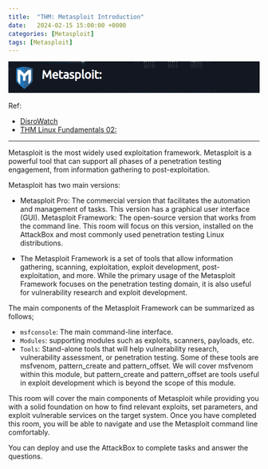 ```yaml
---
title:  "THM: Metasploit Introduction"
date:   2024-02-15 15:00:00 +0000
categories: [Metasploit]
tags: [Metasploit]
---
```


![image](/assets/img/Metasploit.png)

Ref: 
- [DisroWatch](https://distrowatch.com/dwres.php?resource=major "Link")
- [THM Linux Fundamentals 02:](https://tryhackme.com/room/linuxfundamentalspart2)

---


Metasploit is the most widely used exploitation framework. Metasploit is a powerful tool that can support all phases of a penetration testing engagement, from information gathering to post-exploitation.



Metasploit has two main versions:

- Metasploit Pro: The commercial version that facilitates the automation and management of tasks. This version has a graphical user interface (GUI).
Metasploit Framework: The open-source version that works from the command line. This room will focus on this version, installed on the AttackBox and most commonly used penetration testing Linux distributions.


- The Metasploit Framework is a set of tools that allow information gathering, scanning, exploitation, exploit development, post-exploitation, and more. While the primary usage of the Metasploit Framework focuses on the penetration testing domain, it is also useful for vulnerability research and exploit development.


The main components of the Metasploit Framework can be summarized as follows;

- ```msfconsole```: The main command-line interface.
- ```Modules```: supporting modules such as exploits, scanners, payloads, etc.
- ```Tools```: Stand-alone tools that will help vulnerability research, vulnerability assessment, or penetration testing. Some of these tools are msfvenom, pattern_create and pattern_offset. We will cover msfvenom within this module, but pattern_create and pattern_offset are tools useful in exploit development which is beyond the scope of this module.


This room will cover the main components of Metasploit while providing you with a solid foundation on how to find relevant exploits, set parameters, and exploit vulnerable services on the target system. Once you have completed this room, you will be able to navigate and use the Metasploit command line comfortably.



You can deploy and use the AttackBox to complete tasks and answer the questions.